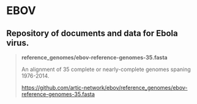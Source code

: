 # EBOV

## Repository of documents and data for Ebola virus.

> **reference_genomes/ebov-reference-genomes-35.fasta**
>
> An alignment of 35 complete or nearly-complete genomes spaning 1976-2014. 
>
> https://github.com/artic-network/ebov/reference_genomes/ebov-reference-genomes-35.fasta

